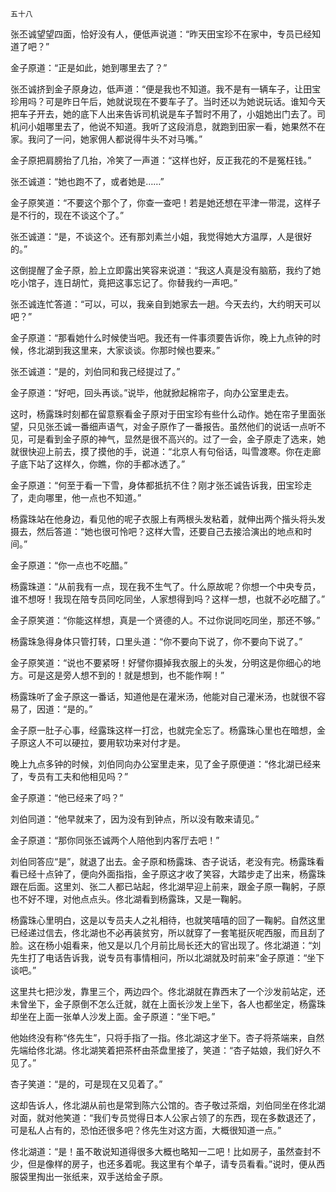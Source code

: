     五十八 

   张丕诚望望四面，恰好没有人，便低声说道：“昨天田宝珍不在家中，专员已经知道了吧？”

   金子原道：“正是如此，她到哪里去了？”

   张丕诚挤到金子原身边，低声道：“便是我也不知道。我不是有一辆车子，让田宝珍用吗？可是昨日午后，她就说现在不要车子了。当时还以为她说玩话。谁知今天把车子开去，她的底下人出来告诉司机说是车子暂时不用了，小姐她出门去了。司机问小姐哪里去了，他说不知道。我听了这段消息，就跑到田家一看，她果然不在家。我问了一问，她家佣人都说得牛头不对马嘴。”

   金子原把肩膀抬了几抬，冷笑了一声道：“这样也好，反正我花的不是冤枉钱。”

   张丕诚道：“她也跑不了，或者她是……”

   金子原笑道：“不要这个那个了，你查一查吧！若是她还想在平津一带混，这样子是不行的，现在不谈这个了。”

   张丕诚道：“是，不谈这个。还有那刘素兰小姐，我觉得她大方温厚，人是很好的。”

   这倒提醒了金子原，脸上立即露出笑容来说道：“我这人真是没有脑筋，我约了她吃小馆子，连日胡忙，竟把这事忘记了。你替我约一声吧。”

   张丕诚连忙答道：“可以，可以，我亲自到她家去一趟。今天去约，大约明天可以吧？”

   金子原道：“那看她什么时候使当吧。我还有一件事须要告诉你，晚上九点钟的时候，佟北湖到我这里来，大家谈谈。你那时候也要来。”

   张丕诚道：“是的，刘伯同和我己经提过了。”

   金子原道：“好吧，回头再谈。”说毕，他就掀起棉帘子，向办公室里走去。

   这时，杨露珠时刻都在留意察看金子原对于田宝珍有些什么动作。她在帘子里面张望，只见张丕诚一番细声语气，对金子原作了一番报告。虽然他们的说话一点听不见，可是看到金子原的神气，显然是很不高兴的。过了一会，金子原走了选来，她就很快迎上前去，摸了摸他的手，说道：“北京人有句俗话，叫雪渡寒。你在走廊子底下站了这样久，你瞧，你的手都冰透了。”

   金子原道：“何至于看一下雪，身体都抵抗不住？刚才张丕诚告诉我，田宝珍走了，走向哪里，他一点也不知道。”

   杨露珠站在他身边，看见他的呢子衣服上有两根头发粘着，就伸出两个揩头将头发摄去，然后答道：“她也很可怜吧？这样大雪，还要自己去接洽演出的地点和时间。”

   金子原道：“你一点也不吃醋。”

   杨露珠道：“从前我有一点，现在我不生气了。什么原故呢？你想一个中央专员，谁不想呀！我现在陪专员同吃同坐，人家想得到吗？这样一想，也就不必吃醋了。”

   金子原笑道：“你能这样想，真是一个贤德的人。不过你说同吃同坐，那还不够。”

   杨露珠急得身体只管打转，口里头道：“你不要向下说了，你不要向下说了。”

   金子原笑道：“说也不要紧呀！好譬你摄掉我衣服上的头发，分明这是你细心的地方。可是这是旁人想不到的！就是想到，也不能作啊！”

   杨露珠听了金子原这一番话，知道他是在灌米汤，他能对自己灌米汤，也就很不容易了，因道：“是的。”

   金子原一肚子心事，经露珠这样一打岔，也就完全忘了。杨露珠心里也在暗想，金子原这人不可以硬拉，要用软功来对付才是。

   晚上九点多钟的时候，刘伯同向办公室里走来，见了金子原便道：“佟北湖已经来了，专员有工夫和他相见吗？”

   金子原道：“他已经来了吗？”

   刘伯同道：“他早就来了，因为没有到钟点，所以没有敢来请见。”

   金子原道：“那你同张丕诚两个人陪他到内客厅去吧！”

   刘伯同答应“是”，就退了出去。金子原和杨露珠、杏子说话，老没有完。杨露珠看看已经十点钟了，便向外面指指，金子原这才收了笑容，大踏步走了出来，杨露珠跟在后面。这里刘、张二人都已站起，佟北湖早迎上前来，跟金子原一鞠躬，子原也不好不理，对他点点头。佟北湖看到杨露珠，又是一鞠躬。

   杨露珠心里明白，这是以专员夫人之礼相待，也就笑嘻嘻的回了一鞠躬。自然这里已经递过信去，佟北湖也不必再装贫穷，所以就穿了一套笔挺灰呢西服，而且刮了脸。这在杨小姐看来，他又是以几个月前比局长还大的官出现了。佟北湖道：“刘先生打了电话告诉我，说专员有事情相问，所以北湖就及时前来”金子原道：“坐下谈吧。”

   这里共七把沙发，靠里三个，两边四个。佟北湖就在靠西末了一个沙发前站定，还未曾坐下，金子原倒不怎么迁就，就在上面长沙发上坐下，各人也都坐定，杨露珠却坐在上面一张单人沙发上面。金子原道：“坐下吧。”

   他始终没有称“佟先生”，只将手指了一指。佟北湖这才坐下。杏子将茶端来，自然先端给佟北湖。佟北湖笑着把茶杯由茶盘里接了，笑道：“杏子姑娘，我们好久不见了。”

   杏子笑道：“是的，可是现在又见着了。”

   这却告诉人，佟北湖从前也是常到陈六公馆的。杏子敬过茶烟，刘伯同坐在佟北湖对面，就对他笑道：“我们专员觉得日本人公家占领了的东西，现在多数退还了，可是私人占有的，恐怕还很多吧？佟先生对这方面，大概很知道一点。”

   佟北湖道：“是！虽不敢说知道得很多大概也略知一二吧！比如房子，虽然查封不少，但是像样的房子，也还多着呢。我这里有个单子，请专员看看。”说时，便从西服袋里掏出一张纸来，双手送给金子原。

